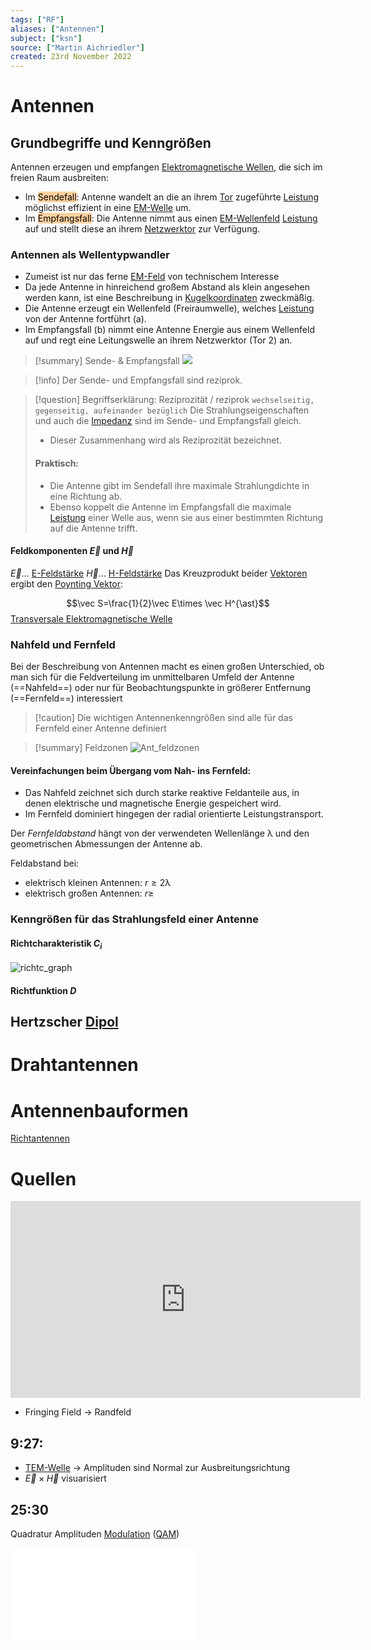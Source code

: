```yaml
---
tags: ["RF"]
aliases: ["Antennen"]
subject: ["ksn"]
source: ["Martin Aichriedler"]
created: 23rd November 2022
---
```


# Antennen
## Grundbegriffe und Kenngrößen
Antennen erzeugen und empfangen [Elektromagnetische Wellen](../../physik/Elektromagnetische%20Wellen.md), die sich im freien Raum ausbreiten:
- Im <mark style="background: #FFB86CA6;">Sendefall</mark>: Antenne wandelt an die an ihrem [Tor](Streuparameter.md) zugeführte [Leistung](../../physik/Elektrische%20Leistung.md) möglichst effizient in eine [EM-Welle](../../physik/Elektromagnetische%20Wellen.md) um.
- Im <mark style="background: #FFB86CA6;">Empfangsfall</mark>: Die Antenne nimmt aus einen [EM-Wellenfeld](../../physik/Elektromagnetische%20Wellen.md) [Leistung](../../physik/Elektrische%20Leistung.md) auf und stellt diese an ihrem [Netzwerktor](Streuparameter.md) zur Verfügung.

### Antennen als Wellentypwandler
- Zumeist ist nur das ferne [EM-Feld](../../physik/Elektromagnetische%20Wellen.md) von technischem Interesse
- Da jede Antenne in hinreichend großem Abstand als klein angesehen werden kann, ist eine Beschreibung in [Kugelkoordinaten](Kugelkoordinaten.md) zweckmäßig.
- Die Antenne erzeugt ein Wellenfeld (Freiraumwelle), welches [Leistung](../../physik/Elektrische%20Leistung.md) von der Antenne fortführt (a).
- Im Empfangsfall (b) nimmt eine Antenne Energie aus einem Wellenfeld auf und regt eine Leitungswelle an ihrem Netzwerktor (Tor 2) an.

>[!summary] Sende- & Empfangsfall
>![](../assets/ant_sende_empf.png)

> [!info] Der Sende- und Empfangsfall sind reziprok.

> [!question] Begriffserklärung: Reziprozität / reziprok
> `wechselseitig, gegenseitig, aufeinander bezüglich`
> Die Strahlungseigenschaften und auch die [Impedanz](../../hwe/Impedanz.md) sind im Sende- und Empfangsfall gleich.
> - Dieser Zusammenhang wird als Reziprozität bezeichnet.
> #### Praktisch:
>- Die Antenne gibt im Sendefall ihre maximale Strahlungdichte in eine Richtung ab.
>- Ebenso koppelt die Antenne im Empfangsfall die maximale [Leistung](../../physik/Elektrische%20Leistung.md) einer Welle aus, wenn sie aus einer bestimmten Richtung auf die Antenne trifft.

#### Feldkomponenten $\vec{E}$ und $\vec{H}$
$\vec{E}\dots$ [E-Feldstärke](../../hwe/Elektrisches%20Feld.md#Elektrische%20Feldstärke)
$\vec{H}\dots$ [H-Feldstärke](../../hwe/Magnetisches%20Feld.md#Magnetisches%20Feld)
Das Kreuzprodukt beider [Vektoren](../../mathe/mathe%20(3)/Vektorrechung.md) ergibt den [Poynting Vektor](Poynting%20Vektor.md):

$$\vec S=\frac{1}{2}\vec E\times \vec H^{\ast}$$
[Transversale Elektromagnetische Welle](../Transversale%20Elektromagnetische%20Welle.md)

### Nahfeld und Fernfeld
 
Bei der Beschreibung von Antennen macht es einen großen Unterschied, ob man sich für die Feldverteilung im unmittelbaren Umfeld der Antenne (==Nahfeld==) oder nur für Beobachtungspunkte in größerer Entfernung (==Fernfeld==) interessiert

> [!caution] Die wichtigen Antennenkenngrößen sind alle für das Fernfeld einer Antenne definiert


>[!summary] Feldzonen
>![Ant_feldzonen](../assets/Ant_feldzonen.png)

#### Vereinfachungen beim Übergang vom Nah- ins Fernfeld:
- Das Nahfeld zeichnet sich durch starke reaktive Feldanteile aus, in denen elektrische und magnetische Energie gespeichert wird.
- Im Fernfeld dominiert hingegen der radial orientierte Leistungstransport.

Der *Fernfeldabstand* hängt von der verwendeten Wellenlänge $\uplambda$ und den geometrischen Abmessungen der Antenne ab.

Feldabstand bei:
- elektrisch kleinen Antennen: $r\geq 2\uplambda$
- elektrisch großen Antennen: $r\geq$

 
### Kenngrößen für das Strahlungsfeld einer Antenne

#### Richtcharakteristik $C_{i}$
![richtc_graph](../assets/richtc_graph.png)

#### Richtfunktion $D$

## Hertzscher [Dipol](Dipol.md)

# Drahtantennen

# Antennenbauformen
[Richtantennen](Richtantennen.md)

# Quellen
<iframe width="560" height="315" src="https://www.youtube.com/embed/qs2QcycggWU" title="YouTube video player" frameborder="0" allow="accelerometer; autoplay; clipboard-write; encrypted-media; gyroscope; picture-in-picture" allowfullscreen></iframe>

- Fringing Field -> Randfeld

## 9:27:
- [TEM-Welle](../Transversale%20Elektromagnetische%20Welle.md) -> Amplituden sind Normal zur Ausbreitungsrichtung
- $\vec E\times\vec H$ visuarisiert
## 25:30
Quadratur Amplituden [Modulation](../Modulation.md) ([QAM](Quadratur%20Amplituden%20Modulation.md))

![Gustrau](../assets/Gustrau.pdf)